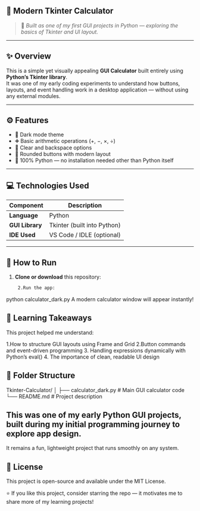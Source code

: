 ## 🧮 Modern Tkinter Calculator

> 📅 *Built as one of my first GUI projects in Python — exploring the basics of Tkinter and UI layout.*

---

## ✨ Overview

This is a simple yet visually appealing **GUI Calculator** built entirely using **Python’s Tkinter library**.  
It was one of my early coding experiments to understand how buttons, layouts, and event handling work in a desktop application — without using any external modules.

---

## ⚙️ Features

- 🖤 Dark mode theme  
- ➕ Basic arithmetic operations (+, −, ×, ÷)  
- 🎯 Clear and backspace options  
- 🧱 Rounded buttons with modern layout  
- 🐍 100% Python — no installation needed other than Python itself  

---

## 💻 Technologies Used

| Component | Description |
|------------|--------------|
| **Language** | Python |
| **GUI Library** | Tkinter (built into Python) |
| **IDE Used** | VS Code / IDLE (optional) |

---

## 🚀 How to Run

1. **Clone or download** this repository:
   ```bash git clone https://github.com/your-username/Tkinter-Calculator.gitOpen the folder in your code editor or terminal.
    2.Run the app:

python calculator_dark.py
A modern calculator window will appear instantly!

## 🧠 Learning Takeaways

This project helped me understand:

1.How to structure GUI layouts using Frame and Grid
2.Button commands and event-driven programming
3. Handling expressions dynamically with Python’s eval()
4. The importance of clean, readable UI design

## 📂 Folder Structure
Tkinter-Calculator/
│
├── calculator_dark.py      # Main GUI calculator code
└── README.md               # Project description
## This was one of my early Python GUI projects, built during my initial programming journey to explore app design.
It remains a fun, lightweight project that runs smoothly on any system.

## 🧩 License

This project is open-source and available under the MIT License.

⭐ If you like this project, consider starring the repo — it motivates me to share more of my learning projects!
   

